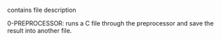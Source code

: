 contains file description

0-PREPROCESSOR: runs a C file through the preprocessor and save the result into another file.
